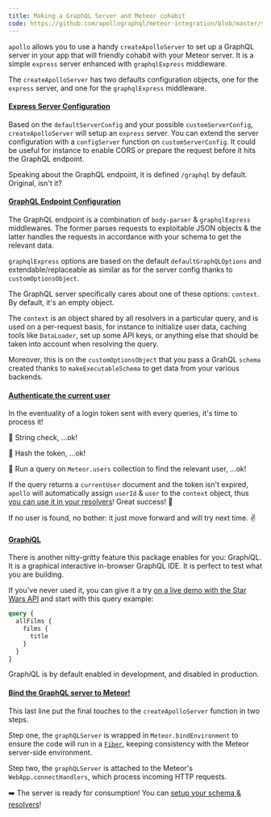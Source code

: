 ```yaml
---
title: Making a GraphQL Server and Meteor cohabit
code: https://github.com/apollographql/meteor-integration/blob/master/src/main-server.js#L16-L46
---
```


`apollo` allows you to use a handy `createApolloServer` to set up a GraphQL server in your app that will friendly cohabit with your Meteor server. It is a simple `express` server enhanced with `graphqlExpress` middleware.

The `createApolloServer` has two defaults configuration objects, one for the `express` server, and one for the `graphqlExpress` middleware.

<a href="https://github.com/apollographql/meteor-integration/blob/master/src/main-server.js#L46-L62"><h4>Express Server Configuration</h4></a>

Based on the `defaultServerConfig` and your possible `customServerConfig`, `createApolloServer` will setup an `express` server. You can extend the server configuration with a `configServer` function on `customServerConfig`. It could be useful for instance to enable CORS or prepare the request before it hits the GraphQL endpoint.

Speaking about the GraphQL endpoint, it is defined `/graphql` by default. Original, isn't it?

<a href="https://github.com/apollographql/meteor-integration/blob/master/src/main-server.js#L62-L73"><h4>GraphQL Endpoint Configuration</h4></a>

The GraphQL endpoint is a combination of `body-parser` & `graphqlExpress` middlewares. The former parses requests to exploitable JSON objects & the latter handles the requests in accordance with your schema to get the relevant data.

`graphqlExpress` options are based on the default `defaultGraphQLOptions` and extendable/replaceable as similar as for the server config thanks to `customOptionsObject`. 

The GraphQL server specifically cares about one of these options: `context`. By default, it's an empty object.

The `context` is an object shared by all resolvers in a particular query, and is used on a per-request basis, for instance to initialize user data, caching tools like `DataLoader`, set up some API keys, or anything else that should be taken into account when resolving the query.

Moreover, this is on the `customOptionsObject` that you pass a GrahQL `schema` created thanks to `makeExecutableSchema` to get data from your various backends.

<a href="https://github.com/apollographql/meteor-integration/blob/master/src/main-server.js#L75-L114"><h4>Authenticate the current user</h4></a>

In the eventuality of a login token sent with every queries, it's time to process it!

🤖 String check, ...ok! 

🤖 Hash the token, ...ok! 

🤖 Run a query on `Meteor.users` collection to find the relevant user, ...ok! 

If the query returns a `currentUser` document and the token isn't expired, `apollo` will automatically assign `userId` & `user` to the `context` object, thus [you can use it in your resolvers](https://github.com/apollographql/meteor-starter-kit/blob/master/imports/api/schema.js#L29-L31)! Great success! 🎉

If no user is found, no bother: it just move forward and will try next time. ✌️

<a href="https://github.com/apollographql/meteor-integration/blob/master/src/main-server.js#L128-L137"><h4>Graph<em>i</em>QL</h4></a>

There is another nitty-gritty feature this package enables for you: Graph<em>i</em>QL. It is a graphical interactive in-browser GraphQL IDE. It is perfect to test what you are building. 

If you've never used it, you can give it a try [on a live demo with the Star Wars API](http://graphql.org/swapi-graphql/) and start with this query example: 
```graphql
query {
  allFilms {
    films {
      title
    }
  }
}
```

Graph<em>i</em>QL is by default enabled in development, and disabled in production.  

<a href="https://github.com/apollographql/meteor-integration/blob/master/src/main-server.js#L139-L140"><h4>Bind the GraphQL server to Meteor!</h4></a>

This last line put the final touches to the `createApolloServer` function in two steps.

Step one, the `graphQLServer` is wrapped in `Meteor.bindEnvironment` to ensure the code will run in a [`Fiber`](https://github.com/laverdet/node-fibers), keeping consistency with the Meteor server-side environment.

Step two, the `graphQLServer` is attached to the Meteor's `WebApp.connectHandlers`, which process incoming HTTP requests.

➡️ The server is ready for consumption! You can [setup your schema & resolvers](http://dev.apollodata.com/core/meteor.html#Server)!
